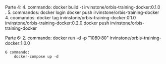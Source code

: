  Parte 4:
 	4. commando:
 		docker build -t irvinstone/orbis-training-docker:0.1.0 .
	5. commandos:
		docker login
		docker push irvinstone/orbis-training-docker
	4. coomandos:
		docker tag irvinstone/orbis-training-docker:0.1.0 irvinstone/orbis-training-docker:0.2.0
		docker push irvinstone/orbis-training-docker

Parte 6:
	2. commando:
		docker run -d -p "1080:80" irvinstone/orbis-training-docker:1.0.0

	6 commando:
		docker-compose up -d





